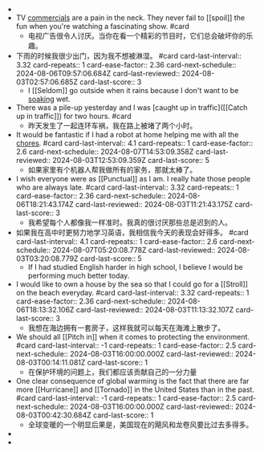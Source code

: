 -
- TV [commercials]([[Commercial]]) are a pain in the neck. They never fail to [[spoil]] the fun when you're watching a fascinating show. #card
	- 电视广告很令人讨厌。当你在看一个精彩的节目时，它们总会破坏你的乐趣。
- 下雨的时候我很少出门，因为我不想被淋湿。 #card
  card-last-interval:: 3.32
  card-repeats:: 1
  card-ease-factor:: 2.36
  card-next-schedule:: 2024-08-06T09:57:06.684Z
  card-last-reviewed:: 2024-08-03T02:57:06.685Z
  card-last-score:: 3
	- I [[Seldom]] go outside when it rains because I don't want to be [soaking]([[Soak]]) wet.
- There was a pile-up yesterday and I was [caught up in traffic]([[Catch up in traffic]]) for two hours. #card
	- 昨天发生了一起连环车祸，我在路上被堵了两个小时。
- It would be fantastic if I had a robot at home helping me with all the [chores]([[Chore]]). #card
  card-last-interval:: 4.1
  card-repeats:: 1
  card-ease-factor:: 2.6
  card-next-schedule:: 2024-08-07T14:53:09.358Z
  card-last-reviewed:: 2024-08-03T12:53:09.359Z
  card-last-score:: 5
	- 如果家里有个机器人帮我做所有的家务，那就太棒了。
- I wish everyone were as [[Punctual]] as I am. I really hate those people who are always late. #card
  card-last-interval:: 3.32
  card-repeats:: 1
  card-ease-factor:: 2.36
  card-next-schedule:: 2024-08-06T18:21:43.174Z
  card-last-reviewed:: 2024-08-03T11:21:43.175Z
  card-last-score:: 3
	- 我希望每个人都像我一样准时。我真的很讨厌那些总是迟到的人。
- 如果我在高中时更努力地学习英语，我相信我今天的表现会好得多。 #card
  card-last-interval:: 4.1
  card-repeats:: 1
  card-ease-factor:: 2.6
  card-next-schedule:: 2024-08-07T05:20:08.778Z
  card-last-reviewed:: 2024-08-03T03:20:08.779Z
  card-last-score:: 5
	- If I had studied English harder in high school, I believe I would be performing much better today.
- I would like to own a house by the sea so that I could go for a [[Stroll]] on the beach everyday. #card
  card-last-interval:: 3.32
  card-repeats:: 1
  card-ease-factor:: 2.36
  card-next-schedule:: 2024-08-06T18:13:32.106Z
  card-last-reviewed:: 2024-08-03T11:13:32.107Z
  card-last-score:: 3
	- 我想在海边拥有一套房子，这样我就可以每天在海滩上散步了。
- We should all [[Pitch in]] when it comes to protecting the environment. #card
  card-last-interval:: -1
  card-repeats:: 1
  card-ease-factor:: 2.5
  card-next-schedule:: 2024-08-03T16:00:00.000Z
  card-last-reviewed:: 2024-08-03T00:14:11.081Z
  card-last-score:: 1
	- 在保护环境的问题上，我们都应该贡献自己的一分力量
- One clear consequence of global warming is the fact that there are far more [[Hurricane]] and [[Tornado]] in the United States than in the past. #card
  card-last-interval:: -1
  card-repeats:: 1
  card-ease-factor:: 2.5
  card-next-schedule:: 2024-08-03T16:00:00.000Z
  card-last-reviewed:: 2024-08-03T00:42:30.684Z
  card-last-score:: 1
	- 全球变暖的一个明显后果是，美国现在的飓风和龙卷风要比过去多得多。
-
-